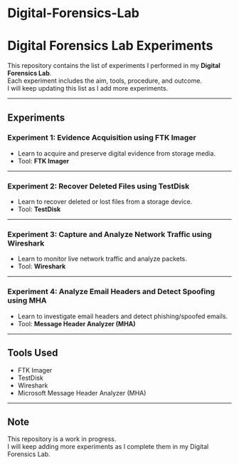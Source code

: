 # Digital-Forensics-Lab

# Digital Forensics Lab Experiments

This repository contains the list of experiments I performed in my **Digital Forensics Lab**.  
Each experiment includes the aim, tools, procedure, and outcome.  
I will keep updating this list as I add more experiments.

---

## Experiments

### Experiment 1: Evidence Acquisition using FTK Imager
- Learn to acquire and preserve digital evidence from storage media.  
- Tool: **FTK Imager**

---

### Experiment 2: Recover Deleted Files using TestDisk
- Learn to recover deleted or lost files from a storage device.  
- Tool: **TestDisk**

---

### Experiment 3: Capture and Analyze Network Traffic using Wireshark
- Learn to monitor live network traffic and analyze packets.  
- Tool: **Wireshark**

---

### Experiment 4: Analyze Email Headers and Detect Spoofing using MHA
- Learn to investigate email headers and detect phishing/spoofed emails.  
- Tool: **Message Header Analyzer (MHA)**

---

## Tools Used
- FTK Imager  
- TestDisk  
- Wireshark  
- Microsoft Message Header Analyzer (MHA)  

---

## Note
This repository is a work in progress.  
I will keep adding more experiments as I complete them in my Digital Forensics Lab.

